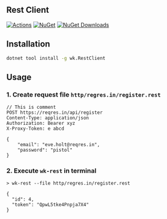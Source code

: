 ## Rest Client

[![Actions](https://github.com/wk-j/rest-client/workflows/NuGet/badge.svg)](https://github.com/wk-j/rest-client/actions)
[![NuGet](https://img.shields.io/nuget/v/wk.RestClient.svg)](https://www.nuget.org/packages/wk.RestClient)
[![NuGet Downloads](https://img.shields.io/nuget/dt/wk.RestClient.svg)](https://www.nuget.org/packages/wk.RestClient)

## Installation

```bash
dotnet tool install -g wk.RestClient
```

## Usage

### 1. Create request file `http/regres.in/register.rest`

```
// This is comment
POST https://reqres.in/api/register
Content-Type: application/json
Authorization: Bearer xyz
X-Proxy-Token: e abcd

{
    "email": "eve.holt@reqres.in",
    "password": "pistol"
}
```

### 2. Execute `wk-rest` in terminal

```
> wk-rest --file http/regres.in/register.rest

{
  "id": 4,
  "token": "QpwL5tke4Pnpja7X4"
}
```
